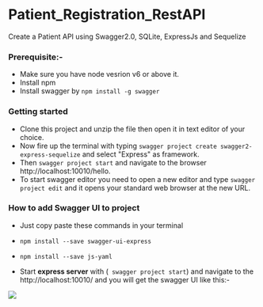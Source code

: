 # Patient_Registration_RestAPI
Create a Patient API using Swagger2.0, SQLite, ExpressJs and Sequelize

### Prerequisite:-
- Make sure you have node vesrion v6 or above it.
- Install npm
- Install swagger by ``` npm install -g swagger ```

### Getting started

- Clone this project and unzip the file then open it in text editor of your choice.
- Now fire up the terminal with typing ``` swagger project create swagger2-express-sequelize ``` and select "Express" as framework.
- Then ``` swagger project start ``` and navigate to the browser http://localhost:10010/hello.
- To start swagger editor you need to open a new editor and type ``` swagger project edit ``` and it opens your standard web browser at the new URL. 

### How to add Swagger UI to project

- Just copy paste these commands in your terminal

- ```npm install --save swagger-ui-express ```
-  ```npm install --save js-yaml```

- Start **express server** with (``` swagger project start```) and navigate to the  http://localhost:10010/ and you will get the swagger UI like this:-

![](images/)
